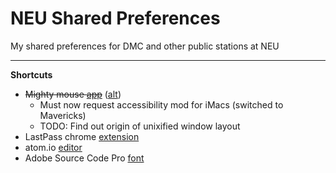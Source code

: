 NEU Shared Preferences
======================

My shared preferences for DMC and other public stations at NEU

___

**Shortcuts**
* ~~Mighty mouse [app][1]~~ ([alt][3])
  * Must now request accessibility mod for iMacs (switched to Mavericks)
  * TODO: Find out origin of unixified window layout
* LastPass chrome [extension][2]
* atom.io [editor][4]
* Adobe Source Code Pro [font][5]

[1]: https://www.dropbox.com/sh/sulgyk5s2fqg3gy/7UKq4ftWge
[2]: https://chrome.google.com/webstore/detail/lastpass-free-password-ma/hdokiejnpimakedhajhdlcegeplioahd
[3]: https://github.com/julio73/neu_shared_prefs/blob/master/DMC/mac/sysprefs/MightyMouse.scpt
[4]: https://atom.io
[5]: http://sourceforge.net/projects/sourcecodepro.adobe/files/
